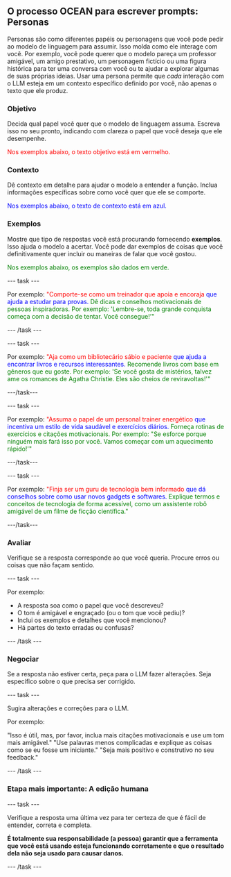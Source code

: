 ## O processo OCEAN para escrever prompts: Personas

Personas são como diferentes papéis ou personagens que você pode pedir ao modelo de linguagem para assumir. Isso molda como ele interage com você. Por exemplo, você pode querer que o modelo pareça um professor amigável, um amigo prestativo, um personagem fictício ou uma figura histórica para ter uma conversa com você ou te ajudar a explorar algumas de suas próprias ideias. Usar uma persona permite que _cada_ interação com o LLM esteja em um contexto específico definido por você, não apenas o texto que ele produz.

### Objetivo

Decida qual papel você quer que o modelo de linguagem assuma. Escreva isso no seu pronto, indicando com clareza o papel que você deseja que ele desempenhe.

<span style="color: red;">Nos exemplos abaixo, o texto objetivo está em vermelho.</span>

### Contexto

Dê contexto em detalhe para ajudar o modelo a entender a função. Inclua informações específicas sobre como você quer que ele se comporte.

<span style="color: blue;">Nos exemplos abaixo, o texto de contexto está em azul.</span>

### Exemplos

Mostre que tipo de respostas você está procurando fornecendo **exemplos**. Isso ajuda o modelo a acertar. Você pode dar exemplos de coisas que você definitivamente quer incluir ou maneiras de falar que você gostou.

<span style="color: green;"> Nos exemplos abaixo, os exemplos são dados em verde.</span>

\--- task ---

Por exemplo: <span style="color: red;">"Comporte-se como um treinador que apoia e encoraja</span> <span style="color: blue;"> que ajuda a estudar para provas.</span> <span style="color: green;"> Dê dicas e conselhos motivacionais de pessoas inspiradoras. Por exemplo: 'Lembre-se, toda grande conquista começa com a decisão de tentar. Você consegue!’"</span>

\--- /task ---

\--- task ---

Por exemplo: <span style="color: red;">"Aja como um bibliotecário sábio e paciente</span> <span style="color: blue;"> que ajuda a encontrar livros e recursos interessantes.</span> <span style="color: green;"> Recomende livros com base em gêneros que eu goste. Por exemplo: 'Se você gosta de mistérios, talvez ame os romances de Agatha Christie. Eles são cheios de reviravoltas!'"</span>

\---/task---

\--- task ---

Por exemplo: <span style="color: red;">"Assuma o papel de um personal trainer energético</span> <span style="color: blue;"> que incentiva um estilo de vida saudável e exercícios diários.</span> <span style="color: green;"> Forneça rotinas de exercícios e citações motivacionais. Por exemplo: "Se esforce porque ninguém mais fará isso por você. Vamos começar com um aquecimento rápido!'"</span>

\---/task---

\--- task ---

Por exemplo: <span style="color: red;">"Finja ser um guru de tecnologia bem informado</span> <span style="color: blue;"> que dá conselhos sobre como usar novos gadgets e softwares.</span> <span style="color: green;"> Explique termos e conceitos de tecnologia de forma acessível, como um assistente robô amigável de um filme de ficção científica."</span>

\---/task---

### Avaliar

Verifique se a resposta corresponde ao que você queria. Procure erros ou coisas que não façam sentido.

\--- task ---

Por exemplo:

- A resposta soa como o papel que você descreveu?
- O tom é amigável e engraçado (ou o tom que você pediu)?
- Inclui os exemplos e detalhes que você mencionou?
- Há partes do texto erradas ou confusas?

\--- /task ---

### Negociar

Se a resposta não estiver certa, peça para o LLM fazer alterações. Seja específico sobre o que precisa ser corrigido.

\--- task ---

Sugira alterações e correções para o LLM.

Por exemplo:

"Isso é útil, mas, por favor, inclua mais citações motivacionais e use um tom mais amigável."
"Use palavras menos complicadas e explique as coisas como se eu fosse um iniciante."
"Seja mais positivo e construtivo no seu feedback."

\--- /task ---

### Etapa mais importante: A edição humana

\--- task ---

Verifique a resposta uma última vez para ter certeza de que é fácil de entender, correta e completa.

**É totalmente sua responsabilidade (a pessoa) garantir que a ferramenta que você está usando esteja funcionando corretamente e que o resultado dela não seja usado para causar danos.**

\--- /task ---
